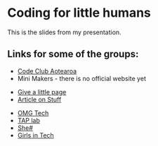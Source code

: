 # Coding for little humans

This is the slides from my presentation. 

## Links for some of the groups:
* [Code Club Aotearoa](http://www.codeclub.nz/)
* Mini Makers - there is no official website yet
 - [Give a little page](https://givealittle.co.nz/cause/aklminimakers)
 - [Article on Stuff](http://www.stuff.co.nz/national/education/81772180/auckland-mini-makers-push-boundaries-of-technology)
* [OMG Tech](http://omgtech.co.nz/)
* [TAP lab](http://www.taplab.nz/)
* [She#](http://shesharp.co.nz/)
* [Girls in Tech](http://girlsintech.org/)
